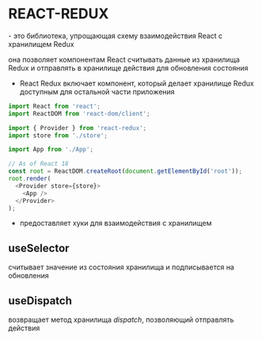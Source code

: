 # REACT-REDUX

\- это библиотека, упрощающая схему взаимодействия React с хранилищем Redux

она позволяет компонентам React считывать данные из хранилища Redux и отправлять в хранилище действия для обновления состояния

- React Redux включает <Provider />компонент, который делает хранилище Redux доступным для остальной части приложения

```js
import React from 'react';
import ReactDOM from 'react-dom/client';

import { Provider } from 'react-redux';
import store from './store';

import App from './App';

// As of React 18
const root = ReactDOM.createRoot(document.getElementById('root'));
root.render(
  <Provider store={store}>
    <App />
  </Provider>
);
```

- предоставляет хуки для взаимодействия с хранилищем

## useSelector

считывает значение из состояния хранилища и подписывается на обновления

## useDispatch

возвращает метод хранилища _dispatch_, позволяющий отправлять действия
